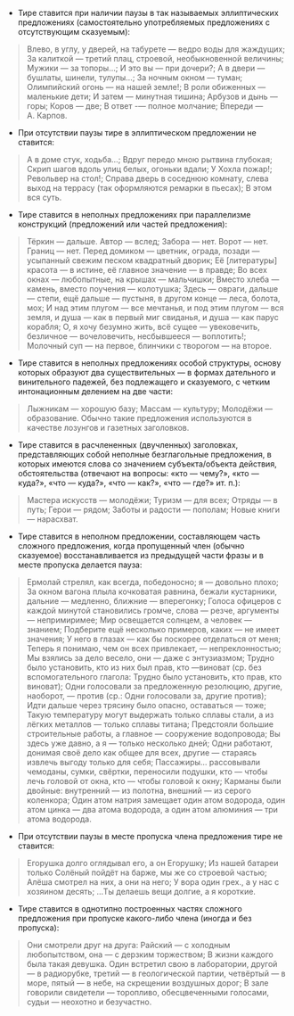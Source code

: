 - Тире ставится при наличии паузы в так называемых эллиптических предложениях (самостоятельно употребляемых предложениях с отсутствующим сказуемым):
> Влево, в углу, у дверей, на табурете — ведро воды для жаждущих;
> За калиткой — третий плац, строевой, необыкновенной величины;
> Мужики — за топоры…;
> И это вы — при дочери?;
> А в двери — бушлаты, шинели, тулупы…;
> За ночным окном — туман;
> Олимпийский огонь — на нашей земле!;
> В роли обиженных — маленькие дети;
> И затем — минутная тишина; Арбузов и дынь — горы;
> Коров — две;
> В ответ -— полное молчание;
> Впереди — А. Карпов.

- При отсутствии паузы тире в эллиптическом предложении не ставится:
> А в доме стук, ходьба…; Вдруг передо мною рытвина глубокая; Скрип шагов вдоль улиц белых, огоньки вдали; У Хохла пожар!; Револьвер на стол!; Справа дверь в соседнюю комнату, слева выход на террасу (так оформляются ремарки в пьесах); В этом вся суть.

- Тире ставится в неполных предложениях при параллелизме конструкций (предложений или частей предложения):
> Тёркин — дальше. Автор — вслед; Забора — нет. Ворот — нет. Границ — нет. Перед домиком — цветник, ограда, позади — усыпанный свежим песком квадратный дворик; Её [литературы] красота — в истине, её главное значение — в правде; Во всех окнах — любопытные, на крышах — мальчишки; Вместо хлеба — камень, вместо поучения — колотушка; Здесь — овраги, дальше — степи, ещё дальше — пустыня, в другом конце — леса, болота, мох; И над этим плугом — все мечтанья, и под этим плугом — вся земля, и душа — как в первый миг свиданья, и душа — как парус корабля; О, я хочу безумно жить, всё сущее — увековечить, безличное — вочеловечить, несбывшееся — воплотить!; Молочный суп — на первое, блинчики с творогом — на второе.

- Тире ставится в неполных предложениях особой структуры, основу которых образуют два существительных — в формах дательного и винительного падежей, без подлежащего и сказуемого, с четким интонационным делением на две части:
> Лыжникам — хорошую базу; Массам — культуру; Молодёжи — образование. Обычно такие предложения используются в качестве лозунгов и газетных заголовков.

- Тире ставится в расчлененных (двучленных) заголовках, представляющих собой неполные безглагольные предложения, в которых имеются слова со значением субъекта/объекта действия, обстоятельства (отвечают на вопросы: «кто — чему?», «кто — куда?», «что — куда?», «что — как?», «что — где?» ит. п.):
> Мастера искусств — молодёжи; Туризм — для всех; Отряды — в путь; Герои — рядом; Заботы и радости — пополам; Новые книги — нарасхват.

- Тире ставится в неполном предложении, составляющем часть сложного предложения, когда пропущенный член (обычно сказуемое) восстанавливается из предыдущей части фразы и в месте пропуска делается пауза:
> Ермолай стрелял, как всегда, победоносно; 
> я — довольно плохо;
> За окном вагона плыла кочковатая равнина, бежали кустарники, дальние — медленно, ближние — вперегонку;
> Голоса офицеров с каждой минутой становились громче, слова — резче, аргументы — непримиримее;
> Мир освещается солнцем, а человек — знанием;
> Подберите ещё несколько примеров, каких — не имеет значения;
> У него в глазах — как бы поскорее отделаться от меня;
> Теперь я понимаю, чем он всех привлекает, — непреклонностью;
> Мы взялись за дело весело, они — даже с энтузиазмом;
> Трудно было установить, кто из них был прав, кто —виноват (ср. без вспомогательного глагола: Трудно было установить, кто прав, кто виноват);
> Одни голосовали за предложенную резолюцию, другие, наоборот, — против (ср.: Одни голосовали за, другие против);
> Идти дальше через трясину было опасно, оставаться — тоже;
> Такую температуру могут выдержать только сплавы стали, а из лёгких металлов — только сплавы титана;
> Предстояли большие строительные работы, а главное — сооружение водопровода;
> Вы здесь уже давно, а я — только несколько дней;
> Одни работают, донимая своё дело как общее для всех, другие — стараясь извлечь выгоду только для себя;
> Пассажиры… рассовывали чемоданы, сумки, свёртки, переносили подушки, кто — чтобы лечь головой от окна, кто — чтобы головой к окну;
> Карманы были двойные: внутренний — из полотна, внешний — из серого коленкора;
> Один атом натрия замещает один атом водорода, один атом цинка — два атома водорода, а один атом алюминия — три атома водорода.

- При отсутствии паузы в месте пропуска члена предложения тире не ставится:
> Егорушка долго оглядывал его, а он Егорушку;
> Из нашей батареи только Солёный пойдёт на барже, мы же со строевой частью;
> Алёша смотрел на них, а они на него;
> У вора один грех., а у нас с хозяином десять;
> …Ты делаешь вещи долгие, а я короткие.

- Тире ставится в однотипно построенных частях сложного предложения при пропуске какого-либо члена (иногда и без пропуска):
> Они смотрели друг на друга: Райский — с холодным любопытством, она — с дерзким торжеством;
> В жизни каждого была такая девушка. Один встретил свою в лаборатории, другой — в радиорубке, третий — в геологической партии, четвёртый — в море, пятый — в небе, на скрещении воздушных дорог;
> В зале говорили свидетели — торопливо, обесцвеченными голосами, судьи — неохотно и безучастно.
